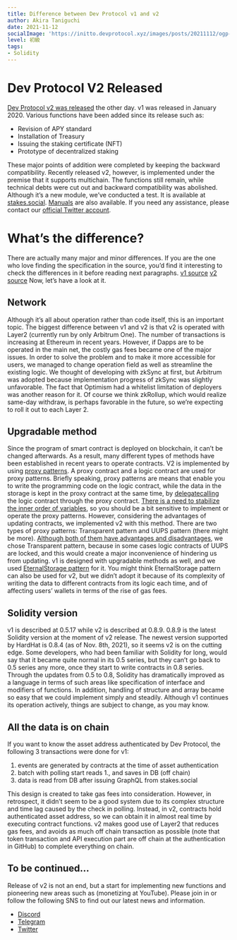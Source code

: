```yaml
---
title: Difference between Dev Protocol v1 and v2
author: Akira Taniguchi
date: 2021-11-12
socialImage: 'https://initto.devprotocol.xyz/images/posts/20211112/ogp--1.png'
level: 初級
tags:
- Solidity
---
```


# Dev Protocol V2 Released
[Dev Protocol v2 was released](https://twitter.com/devprtcl/status/1455687580326907906?s=20) the other day. 
v1 was released in January 2020.
Various functions have been added since its release such as:

- Revision of APY standard
- Installation of Treasury
- Issuing the staking certificate (NFT)
- Prototype of decentralized staking

These major points of addition were completed by keeping the backward compatibility.
Recently released v2, however, is implemented under the premise that it supports multichain.
The functions still remain, while technical debts were cut out and backward compatibility was abolished.
Although it’s a new module, we’ve conducted a test. 
It is available at [stakes.social](https://stakes.social/).
[Manuals](https://docs.devprotocol.xyz/en/stakes-social/) are also available.
If you need any assistance, please contact our [official Twitter account](https://twitter.com/devprtcl).

# What’s the difference?
There are actually many major and minor differences.
If you are the one who love finding the specification in the source, you’d find it interesting to check the differences in it before reading next paragraphs.
[v1 source](https://github.com/dev-protocol/protocol)
[v2 source](https://github.com/dev-protocol/protocol-v2)
Now, let’s have a look at it.

## Network
Although it’s all about operation rather than code itself, this is an important topic. The biggest difference between v1 and v2 is that v2 is operated with Layer2 (currently run by only Arbitrum One). 
The number of transactions is increasing at Ethereum in recent years. However, if Dapps are to be operated in the main net, the costly gas fees became one of the major issues.
In order to solve the problem and to make it more accessible for users, we managed to change operation field as well as streamline the existing logic.
We thought of developing with zkSync at first, but Arbitrum was adopted because implementation progress of zkSync was slightly unfavorable. The fact that Optimism had a whitelist limitation of deployers was another reason for it.
Of course we think zkRollup, which would realize same-day withdraw, is perhaps favorable in the future, so we’re expecting to roll it out to each Layer 2.

## Upgradable method
Since the program of smart contract is deployed on blockchain, it can’t be changed afterwards.
As a result, many different types of methods have been established in recent years to operate contracts.
V2 is implemented by using [proxy patterns](https://blog.openzeppelin.com/proxy-patterns/).
A proxy contract and a logic contract are used for proxy patterns. Briefly speaking, proxy patterns are means that enable you to write the programming code on the logic contract, while the data in the storage is kept in the proxy contract at the same time, by [delegatecalling](https://solidity-by-example.org/delegatecall/) the logic contract through the proxy contract.
[There is a need to stabilize the inner order of variables](https://docs.openzeppelin.com/upgrades-plugins/1.x/writing-upgradeable#modifying-your-contracts), so you should be a bit sensitive to implement or operate the proxy patterns. However, considering the advantages of updating contracts, we implemented v2 with this method.
There are two types of proxy patterns: Transparent pattern and UUPS pattern (there might be more).
[Although both of them have advantages and disadvantages](https://docs.openzeppelin.com/contracts/4.x/api/proxy#transparent-vs-uups), we chose Transparent pattern, because in some cases logic contracts of UUPS are locked, and this would create a major inconvenience of hindering us from updating.
v1 is designed with upgradable methods as well, and we used [EternalStorage pattern](https://fravoll.github.io/solidity-patterns/eternal_storage.html) for it.
You might think EternalStorage pattern can also be used for v2, but we didn’t adopt it because of its complexity of writing the data to different contracts from its logic each time, and of affecting users’ wallets in terms of the rise of gas fees.

## Solidity version
v1 is described at 0.5.17 while v2 is described at 0.8.9.
0.8.9 is the latest Solidity version at the moment of v2 release. The newest version supported by HardHat is 0.8.4 (as of Nov. 8th, 2021), so it seems v2 is on the cutting edge.
Some developers, who had been familiar with Solidity for long, would say that it became quite normal in its 0.5 series, but they can’t go back to 0.5 series any more, once they start to write contracts in 0.8 series.
Through the updates from 0.5 to 0.8, Solidity has dramatically improved as a language in terms of such areas like specification of interface and modifiers of functions. In addition, handling of structure and array became so easy that we could implement simply and steadily.
Although v1 continues its operation actively, things are subject to change, as you may know.

## All the data is on chain
 If you want to know the asset address authenticated by Dev Protocol, the following 3 transactions were done for v1:
 
 1. events are generated by contracts at the time of asset authentication
 2. batch with polling start reads 1., and saves in DB (off chain)
 3. data is read from DB after issuing GraphQL from stakes.social
 
This design is created to take gas fees into consideration. However, in retrospect, it didn’t seem to be a good system due to its complex structure and time lag caused by the check in polling. 
Instead, in v2, contracts hold authenticated asset address, so we can obtain it in almost real time by executing contract functions.
v2 makes good use of Layer2 that reduces gas fees, and avoids as much off chain transaction as possible (note that token transaction and API execution part are off chain at the authentication in GitHub) to complete everything on chain.


## To be continued…
Release of v2 is not an end, but a start for implementing new functions and pioneering new areas such as (monetizing at YouTube).
Please join in or follow the following SNS to find out our latest news and information.

- [Discord](https://discord.gg/VwJp4KM)
- [Telegram](https://t.me/devprtcl)
- [Twitter](https://twitter.com/devprtcl)
